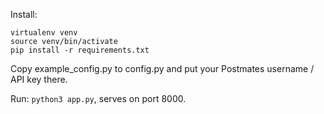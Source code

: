 Install:

```
virtualenv venv
source venv/bin/activate
pip install -r requirements.txt
```

Copy example_config.py to config.py and put your Postmates username / API key there.

Run: `python3 app.py`, serves on port 8000.


